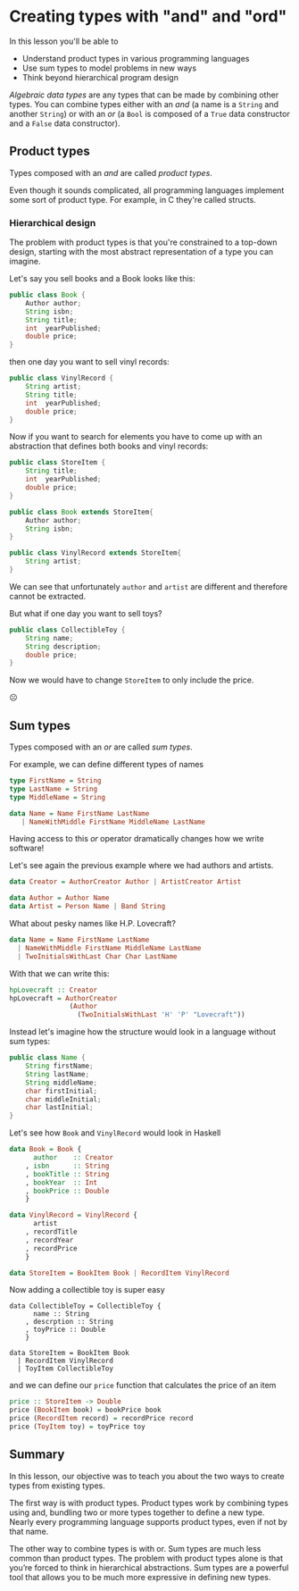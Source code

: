 # Creating types with "and" and "ord"

In this lesson you'll be able to

- Understand product types in various programming languages
- Use sum types to model problems in new ways
- Think beyond hierarchical program design

_Algebraic data types_ are any types that can be made by combining other
types. You can combine types either with an _and_ (a name is a `String` and
another `String`) or with an _or_ (a `Bool` is composed of a `True` data
constructor and a `False` data constructor).

## Product types

Types composed with an _and_ are called _product types_.

Even though it sounds complicated, all programming languages implement some
sort of product type. For example, in C they're called structs.

### Hierarchical design

The problem with product types is that you're constrained to a top-down
design, starting with the most abstract representation of a type you can
imagine.

Let's say you sell books and a Book looks like this:

```java
public class Book {
    Author author;
    String isbn;
    String title;
    int  yearPublished;
    double price;
}
```

then one day you want to sell vinyl records:

```java
public class VinylRecord {
    String artist;
    String title;
    int  yearPublished;
    double price;
}
```

Now if you want to search for elements you have to come up with an
abstraction that defines both books and vinyl records:

```java
public class StoreItem {
    String title;
    int  yearPublished;
    double price;
}

public class Book extends StoreItem{
    Author author;
    String isbn;
}

public class VinylRecord extends StoreItem{
    String artist;
}
```

We can see that unfortunately `author` and `artist` are different and
therefore cannot be extracted.

But what if one day you want to sell toys?

```java
public class CollectibleToy {
    String name;
    String description;
    double price;
}
```

Now we would have to change `StoreItem` to only include the price.

☹️

## Sum types

Types composed with an _or_ are called _sum types_.

For example, we can define different types of names

```haskell
type FirstName = String
type LastName = String
type MiddleName = String

data Name = Name FirstName LastName
   | NameWithMiddle FirstName MiddleName LastName
```

Having access to this _or_ operator dramatically changes how we write
software!

Let's see again the previous example where we had authors and artists.

```haskell
data Creator = AuthorCreator Author | ArtistCreator Artist

data Author = Author Name
data Artist = Person Name | Band String
```

What about pesky names like H.P. Lovecraft?

```haskell
data Name = Name FirstName LastName
  | NameWithMiddle FirstName MiddleName LastName
  | TwoInitialsWithLast Char Char LastName
```

With that we can write this:

```haskell
hpLovecraft :: Creator
hpLovecraft = AuthorCreator
               (Author
                 (TwoInitialsWithLast 'H' 'P' "Lovecraft"))
```

Instead let's imagine how the structure would look in a language without
sum types:

```java
public class Name {
    String firstName;
    String lastName;
    String middleName;
    char firstInitial;
    char middleInitial;
    char lastInitial;
}
```

Let's see how `Book` and `VinylRecord` would look in Haskell

```haskell
data Book = Book {
      author    :: Creator
    , isbn      :: String
    , bookTitle :: String
    , bookYear  :: Int
    , bookPrice :: Double
    }

data VinylRecord = VinylRecord {
      artist
    , recordTitle
    , recordYear
    , recordPrice
    }

data StoreItem = BookItem Book | RecordItem VinylRecord
```

Now adding a collectible toy is super easy

```
data CollectibleToy = CollectibleToy {
      name :: String
    , descrption :: String
    , toyPrice :: Double
    }

data StoreItem = BookItem Book
  | RecordItem VinylRecord
  | ToyItem CollectibleToy
```

and we can define our `price` function that calculates the price of an item

```haskell
price :: StoreItem -> Double
price (BookItem book) = bookPrice book
price (RecordItem record) = recordPrice record
price (ToyItem toy) = toyPrice toy
```

## Summary

In this lesson, our objective was to teach you about the two ways to create
types from existing types.

The first way is with product types. Product types work by combining types
using and, bundling two or more types together to define a new type. Nearly
every programming language supports product types, even if not by that
name.

The other way to combine types is with or. Sum types are much less common
than product types. The problem with product types alone is that you’re
forced to think in hierarchical abstractions. Sum types are a powerful
tool that allows you to be much more expressive in defining new types.
